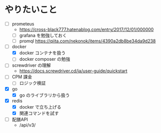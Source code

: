 # やりたいこと
- [ ] prometeus
  - https://cross-black777.hatenablog.com/entry/2017/12/01/000000
  - [ ] grafana を勉強しておく
  - [ ] promql
        https://qiita.com/nekonok/items/4390a2db8be34da9d238
- [ ] docker
  - [x] docker コンテナを扱う
  - [ ] docker composer の勉強
- [ ] screwdriver の理解
  - https://docs.screwdriver.cd/ja/user-guide/quickstart
- [ ] CPM 課金
  - [ ] ロジック検証
- [x] go
  - [x] go のライブラリから扱う 
- [x] redis
  - [x] docker で立ち上げる
  - [x] 関連コマンドを試す

- [ ] 配膳API
  - /api/v3/